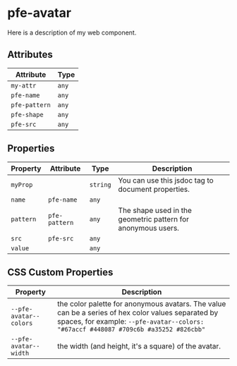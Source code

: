 # pfe-avatar

Here is a description of my web component.

## Attributes

| Attribute     | Type  |
|---------------|-------|
| `my-attr`     | `any` |
| `pfe-name`    | `any` |
| `pfe-pattern` | `any` |
| `pfe-shape`   | `any` |
| `pfe-src`     | `any` |

## Properties

| Property  | Attribute     | Type     | Description                                      |
|-----------|---------------|----------|--------------------------------------------------|
| `myProp`  |               | `string` | You can use this jsdoc tag to document properties. |
| `name`    | `pfe-name`    | `any`    |                                                  |
| `pattern` | `pfe-pattern` | `any`    | The shape used in the geometric pattern for anonymous users. |
| `src`     | `pfe-src`     | `any`    |                                                  |
| `value`   |               | `any`    |                                                  |

## CSS Custom Properties

| Property               | Description                                      |
|------------------------|--------------------------------------------------|
| `--pfe-avatar--colors` | the color palette for anonymous avatars.  The value can be a series of hex color values separated by spaces, for example: `--pfe-avatar--colors: "#67accf #448087 #709c6b #a35252 #826cbb"` |
| `--pfe-avatar--width`  | the width (and height, it's a square) of the avatar. |
